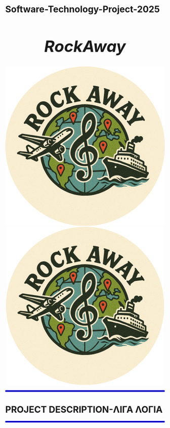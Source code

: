 # Software-Technology-Project-2025

<h1 style="text-align:center; font-size:50px;">
  <b><i> RockAway </i></b> 
</h1>


<div align="center">
<img src="https://github.com/dourougouu/Software-Technology-Project-2025/blob/main/Photos/RockAway_Logo.png?raw=true">
<img src="https://github.com/dourougouu/Software-Technology-Project-2025/blob/main/Photos/RockAway_Logo.png?raw=true" width="500">
</div>
<hr style="border: 2px solid blue;">
<h1><b> PROJECT DESCRIPTION-ΛΙΓΑ ΛΟΓΙΑ </b></h1>
<hr style="border: 2px solid blue;">
